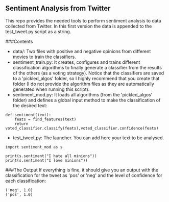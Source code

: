 ## Sentiment Analysis from Twitter
This repo provides the needed tools to perform sentiment analysis to data collected from Twitter. In this first version the data is appended to the test_tweet.py script as a string.

###Contents
* data/: Two files with positive and negative opinions from different movies to train the classifiers.
* sentiment_train.py: It creates, configures and trains different classification algorithms to finally generate a classifier from the results of the others (as a voting strategy). Notice that the classifiers are saved to a 'pickled_algos' folder, so I highly recommend that you create that folder (I do not provide the algorithm files as they are automatically generated when running this script).
* sentiment_mod.py: It loads all algorithms (from the 'pickled_algos' folder) and defines a global input method to make the classification of the desired text:
```
def sentiment(text):
    feats = find_features(text)
    return voted_classifier.classify(feats),voted_classifier.confidence(feats)
```
* test_tweet.py: The launcher. You can add here your text to be analysed.
```
import sentiment_mod as s

print(s.sentiment("I hate all minions"))
print(s.sentiment("I love minions"))
```
###The Output
If everything is fine, it should give you an output with the classification for the tweet as 'pos' or 'neg' and the level of confidence for each classification:
```
('neg', 1.0)
('pos', 1.0)
```
